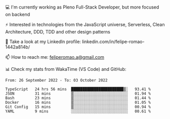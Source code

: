 💻 I'm currently working as Pleno Full-Stack Developer, but more focused on backend

⚡ Interested in technologies from the JavaScript universe, Serverless, Clean Architecture, DDD, TDD and other design patterns

👥 Take a look at my LinkedIn profile: linkedin.com/in/felipe-romao-1442a814b/

📫 How to reach me: feliperomao.a@gmail.com

📊 Check my stats from WakaTime (VS Code) and GitHub:

<!--START_SECTION:waka-->

```text
From: 26 September 2022 - To: 03 October 2022

TypeScript   24 hrs 56 mins  ███████████████████████▒░   93.41 %
JSON         31 mins         ▒░░░░░░░░░░░░░░░░░░░░░░░░   01.94 %
Bash         23 mins         ▒░░░░░░░░░░░░░░░░░░░░░░░░   01.44 %
Docker       16 mins         ▒░░░░░░░░░░░░░░░░░░░░░░░░   01.05 %
Git Config   15 mins         ▒░░░░░░░░░░░░░░░░░░░░░░░░   00.94 %
YAML         9 mins          ░░░░░░░░░░░░░░░░░░░░░░░░░   00.61 %
```

<!--END_SECTION:waka-->
